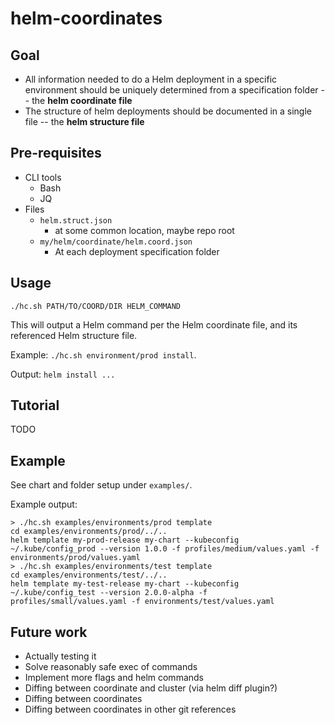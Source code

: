 # helm-coordinates

## Goal
* All information needed to do a Helm deployment in a specific environment should be uniquely determined from a specification folder -- the **helm coordinate file**
* The structure of helm deployments should be documented in a single file -- the **helm structure file**

## Pre-requisites

* CLI tools
  * Bash
  * JQ
* Files
  * `helm.struct.json`
    * at some common location, maybe repo root
  * `my/helm/coordinate/helm.coord.json`
    * At each deployment specification folder

## Usage 

`./hc.sh PATH/TO/COORD/DIR HELM_COMMAND`

This will output a Helm command per the Helm coordinate file, and its referenced Helm structure file.

Example: `./hc.sh environment/prod install`.

Output: `helm install ...`


## Tutorial

TODO

## Example
See chart and folder setup under `examples/`.

Example output:
```
> ./hc.sh examples/environments/prod template
cd examples/environments/prod/../..
helm template my-prod-release my-chart --kubeconfig ~/.kube/config_prod --version 1.0.0 -f profiles/medium/values.yaml -f environments/prod/values.yaml
> ./hc.sh examples/environments/test template
cd examples/environments/test/../..
helm template my-test-release my-chart --kubeconfig ~/.kube/config_test --version 2.0.0-alpha -f profiles/small/values.yaml -f environments/test/values.yaml
```

## Future work

* Actually testing it
* Solve reasonably safe exec of commands
* Implement more flags and helm commands
* Diffing between coordinate and cluster (via helm diff plugin?)
* Diffing between coordinates
* Diffing between coordinates in other git references